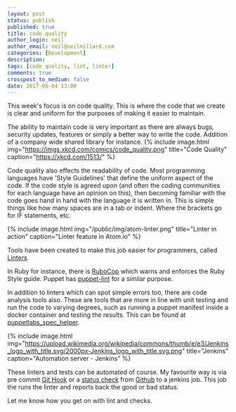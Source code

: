 ```yaml
---
layout: post
status: publish
published: true
title: code quality
author_login: neil
author_email: neil@neilmillard.com
categories: [Development]
description:
tags: [code quality, lint, linter]
comments: true
crosspost_to_medium: false
date: 2017-06-04 13:00
---
```

This week's focus is on code quality.
This is where the code that we create is clear and uniform for the purposes of making it easier to maintain.

The ability to maintain code is very important as there are always bugs, security updates, features
or simply a better way to write the code. Addition of a company wide shared library for instance.
{% include image.html
      img="https://imgs.xkcd.com/comics/code_quality.png"
      title="Code Quality"
      caption="https://xkcd.com/1513/" %}

Code quality also effects the readability of code.
Most programming languages have 'Style Guidelines' that define the uniform aspect of the code.
If the code style is agreed upon (and often the coding communities for each language have an opinion on this),
then becoming familiar with the code goes hand in hand with the language it is written in.
This is simple things like how many spaces are in a tab or indent. Where the brackets go for IF statements, etc.

{% include image.html
      img="/public/img/atom-linter.png"
      title="Linter in action"
      caption="Linter feature in Atom.io" %}

Tools have been created to make this job easier for programmers,
called [Linters](https://en.wikipedia.org/wiki/Lint_(software)).

In Ruby for instance, there is [RuboCop](https://github.com/bbatsov/rubocop) which warns and enforces the Ruby Style guide.
Puppet has [puppet-lint](https://github.com/rodjek/puppet-lint) for a similar purpose.

In addition to linters which can spot simple errors too, there are code analysis tools also.
These are tools that are more in line with unit testing and run the code to varying degrees,
such as running a puppet manifest inside a docker container and testing the results.
This can be found at [puppetlabs_spec_helper](https://puppet.com/blog/next-generation-of-puppet-module-testing).

{% include image.html
      img="https://upload.wikimedia.org/wikipedia/commons/thumb/e/e3/Jenkins_logo_with_title.svg/2000px-Jenkins_logo_with_title.svg.png"
      title="Jenkins"
      caption="Automation server - Jenkins" %}


These linters and tests can be automated of course.
My favourite way is via pre commit [Git Hook](https://githooks.com/) or a [status check](https://github.com/blog/2051-protected-branches-and-required-status-checks) from [Github](https://github.com) to a jenkins job.
This job the runs the linter and reports back the good or bad status.

Let me know how you get on with lint and checks.
